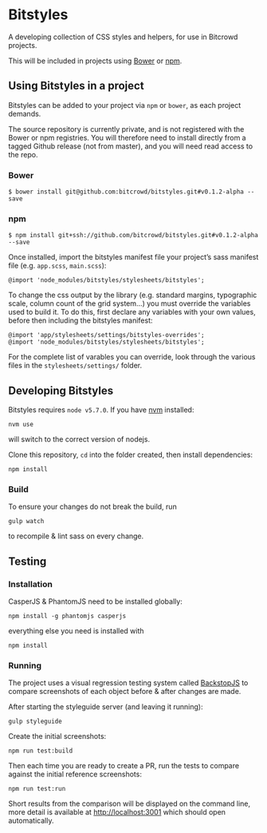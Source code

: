 # Bitstyles

A developing collection of CSS styles and helpers, for use in Bitcrowd projects.

This will be included in projects using [Bower](http://bower.io/) or
[npm](https://www.npmjs.com/).

## Using Bitstyles in a project

Bitstyles can be added to your project via `npm` or `bower`, as each project demands.

The source repository is currently private, and is not registered with the Bower
or npm registries. You will therefore need to install directly from a tagged
Github release (not from master), and you will need read access to the repo.

### Bower
```
$ bower install git@github.com:bitcrowd/bitstyles.git#v0.1.2-alpha --save
```

### npm
```
$ npm install git+ssh://github.com/bitcrowd/bitstyles.git#v0.1.2-alpha --save
```

Once installed, import the bitstyles manifest file your project’s sass manifest file (e.g. `app.scss`, `main.scss`):

```
@import 'node_modules/bitstyles/stylesheets/bitstyles';
```

To change the css output by the library (e.g. standard margins, typographic scale, column count of the grid system…) you must override the variables used to build it. To do this, first declare any variables with your own values, before then including the bitstyles manifest:

```
@import 'app/stylesheets/settings/bitstyles-overrides';
@import 'node_modules/bitstyles/stylesheets/bitstyles';
```

For the complete list of varables you can override, look through the various files in the `stylesheets/settings/` folder.

## Developing Bitstyles
Bitstyles requires `node v5.7.0`. If you have [nvm](https://github.com/creationix/nvm) installed:

```
nvm use
```
will switch to the correct version of nodejs.

Clone this repository, `cd` into the folder created, then install dependencies:
```
npm install
```

### Build
To ensure your changes do not break the build, run

```gulp watch```

to recompile & lint sass on every change.

## Testing
### Installation
CasperJS & PhantomJS need to be installed globally:

```
npm install -g phantomjs casperjs
```
everything else you need is installed with
```
npm install
```

### Running
The project uses a visual regression testing system called [BackstopJS](https://garris.github.io/BackstopJS/) to compare screenshots of each object before & after changes are made.

After starting the styleguide server (and leaving it running):
```
gulp styleguide
```
Create the initial screenshots:
```
npm run test:build
```
Then each time you are ready to create a PR, run the tests to compare against the initial reference screenshots:
```
npm run test:run
```
Short results from the comparison will be displayed on the command line, more detail is available at [http://localhost:3001](http://localhost:3001) which should open automatically.
